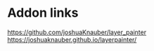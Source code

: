 # Addon links
https://github.com/joshuaKnauber/layer_painter
https://joshuaknauber.github.io/layerpainter/